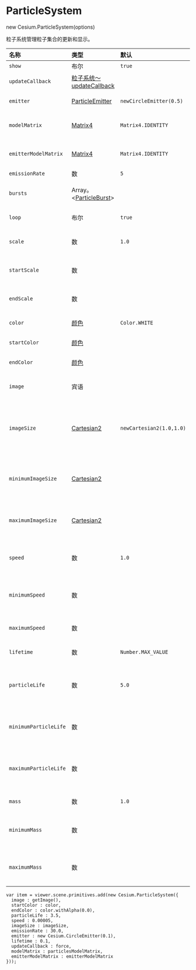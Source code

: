 # ParticleSystem

new Cesium.ParticleSystem\(options\)

粒子系统管理粒子集合的更新和显示。

| 名称 | 类型 | 默认 | 描述 |
| :--- | :--- | :--- | :--- |
| `show` | 布尔 | `true` | 可选是否显示粒子系统。 |
| `updateCallback` | [粒子系统〜updateCallback](https://cesiumjs.org/Cesium/Build/Documentation/ParticleSystem.html#~updateCallback) |  | 可选在每帧中调用回调函数以更新粒子。 |
| `emitter` | [ParticleEmitter](https://cesiumjs.org/Cesium/Build/Documentation/ParticleEmitter.html) | `newCircleEmitter(0.5)` | 可选此系统的粒子发射器。 |
| `modelMatrix` | [Matrix4](https://cesiumjs.org/Cesium/Build/Documentation/Matrix4.html) | `Matrix4.IDENTITY` | 可选4x4转换矩阵，可将粒子系统从模型转换为世界坐标。 |
| `emitterModelMatrix` | [Matrix4](https://cesiumjs.org/Cesium/Build/Documentation/Matrix4.html) | `Matrix4.IDENTITY` | 可选4x4转换矩阵，用于转换粒子系统局部坐标系内的粒子系统发射器。 |
| `emissionRate` | 数 | `5` | 可选每秒发射的粒子数。 |
| `bursts` | Array。&lt;[ParticleBurst](https://cesiumjs.org/Cesium/Build/Documentation/ParticleBurst.html)&gt; |  | 可选的数组[`ParticleBurst`](https://cesiumjs.org/Cesium/Build/Documentation/ParticleBurst.html)，周期性地发射粒子爆发。 |
| `loop` | 布尔 | `true` | 可选粒子系统完成后是否应循环爆发。 |
| `scale` | 数 | `1.0` | 可选设置在其粒子寿命期间应用于粒子图像的比例。 |
| `startScale` | 数 |  | 可选在粒子寿命开始时应用于粒子图像的初始比例。 |
| `endScale` | 数 |  | 可选在粒子寿命结束时应用于粒子图像的最终比例。 |
| `color` | [颜色](https://cesiumjs.org/Cesium/Build/Documentation/Color.html) | `Color.WHITE` | 可选设置粒子在其粒子寿命期间的颜色。 |
| `startColor` | [颜色](https://cesiumjs.org/Cesium/Build/Documentation/Color.html) |  | 可选粒子寿命开始时的颜色。 |
| `endColor` | [颜色](https://cesiumjs.org/Cesium/Build/Documentation/Color.html) |  | 可选粒子寿命结束时的颜色。 |
| `image` | 宾语 |  | 可选用于广告牌的URI，HTMLImageElement或HTMLCanvasElement。 |
| `imageSize` | [Cartesian2](https://cesiumjs.org/Cesium/Build/Documentation/Cartesian2.html) | `newCartesian2(1.0,1.0)` | 可选如果设置，则覆盖用于以像素为单位缩放粒子图像尺寸的minimumImageSize和maximumImageSize输入。 |
| `minimumImageSize` | [Cartesian2](https://cesiumjs.org/Cesium/Build/Documentation/Cartesian2.html) |  | 可选设置宽度的最小界限，以高度为单位，在该界限之上可以随机缩放粒子图像的尺寸（以像素为单位）。 |
| `maximumImageSize` | [Cartesian2](https://cesiumjs.org/Cesium/Build/Documentation/Cartesian2.html) |  | 可选设置最大宽度的高度范围，在该范围内可以随机缩放粒子图像的尺寸（以像素为单位）。 |
| `speed` | 数 | `1.0` | 可选如果设置，则使用此值覆盖minimumSpeed和maximumSpeed输入。 |
| `minimumSpeed` | 数 |  | optional设置以米/秒为单位的最小范围，在该范围上可以随机选择粒子的实际速度。 |
| `maximumSpeed` | 数 |  | 可选以秒为单位设置最大范围，在该范围内将随机选择粒子的实际速度。 |
| `lifetime` | 数 | `Number.MAX_VALUE` | 可选粒子系统发射粒子的时间，以秒为单位。 |
| `particleLife` | 数 | `5.0` | 可选如果设置，则使用此值覆盖minimumParticleLife和maximumParticleLife输入。 |
| `minimumParticleLife` | 数 |  | 可选以秒为单位设置粒子寿命可能的持续时间的最小范围，在该范围内将随机选择粒子的实际寿命。 |
| `maximumParticleLife` | 数 |  | 可选以秒为单位设置粒子生命的可能持续时间的最大范围，在该范围内可以随机选择粒子的实际生命。 |
| `mass` | 数 | `1.0` | 可选以千克为单位设置最小和最大颗粒质量。 |
| `minimumMass` | 数 |  | 可选设置粒子质量的最小范围（以千克为单位）。粒子的实际质量将被选择为高于此值的随机量。 |
| `maximumMass` | 数 |  | 可选以千克为单位设置最大粒子质量。粒子的实际质量将选择为低于此值的随机量。 |

```
var item = viewer.scene.primitives.add(new Cesium.ParticleSystem({
  image : getImage(),
  startColor : color,
  endColor : color.withAlpha(0.0),
  particleLife : 3.5,
  speed : 0.00005,
  imageSize : imageSize,
  emissionRate : 30.0,
  emitter : new Cesium.CircleEmitter(0.1),
  lifetime : 0.1,
  updateCallback : force,
  modelMatrix : particlesModelMatrix,
  emitterModelMatrix : emitterModelMatrix
}));
```



